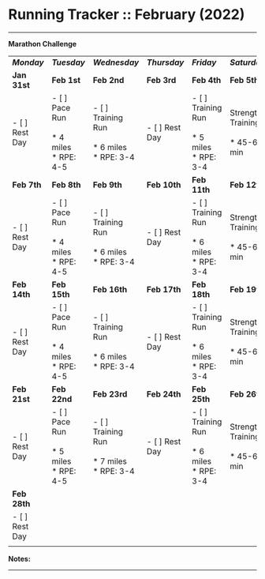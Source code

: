 # Running Tracker :: February (2022)

* * *

**Marathon Challenge**

|     |     |     |     |     |     |     |     |
| --- | --- | --- | --- | --- | --- | --- | --- |
| **_Monday_** | **_Tuesday_** | **_Wednesday_** | **_Thursday_** | **_Friday_** | **_Saturday_** | **_Sunday_** | **Total** |
| **Jan 31st** | **Feb 1st** | **Feb 2nd** | **Feb 3rd** | **Feb 4th** | **Feb 5th** | **Feb 6th** | **Week 10** |
| - [ ] Rest Day | - [ ] Pace Run<br><br>* 4 miles<br>* RPE: 4-5 | - [ ] Training Run<br><br>* 6 miles<br>* RPE: 3-4 | - [ ] Rest Day | - [ ] Training Run<br><br>* 5 miles<br>* RPE: 3-4 | Strength Training<br><br>* 45-60 min | - [ ] Long Run<br><br>* 13 miles<br>* RPE: 2-3 | 28 Miles |
| **Feb 7th** | **Feb 8th** | **Feb 9th** | **Feb 10th** | **Feb 11th** | **Feb 12th** | **Feb 13th** | **Week 11** |
| - [ ] Rest Day | - [ ] Pace Run<br><br>* 4 miles<br>* RPE: 4-5 | - [ ] Training Run<br><br>* 6 miles<br>* RPE: 3-4 | - [ ] Rest Day | - [ ] Training Run<br><br>* 6 miles<br>* RPE: 3-4 | Strength Training<br><br>* 45-60 min | - [ ] Long Run<br><br>* 17 miles<br>* RPE: 2-3 | 33 Miles |
| **Feb 14th** | **Feb 15th** | **Feb 16th** | **Feb 17th** | **Feb 18th** | **Feb 19th** | **Feb 20th** | **Week 12** |
| - [ ] Rest Day | - [ ] Pace Run<br><br>* 4 miles<br>* RPE: 4-5 | - [ ] Training Run<br><br>* 6 miles<br>* RPE: 3-4 | - [ ] Rest Day | - [ ] Training Run<br><br>* 6 miles<br>* RPE: 3-4 | Strength Training<br><br>* 45-60 min | - [ ] Long Run<br><br>* 18 miles<br>* RPE: 2-3 | 34 Miles |
| **Feb 21st** | **Feb 22nd** | **Feb 23rd** | **Feb 24th** | **Feb 25th** | **Feb 26th** | **Feb 27th** | **Week 13** |
| - [ ] Rest Day | - [ ] Pace Run<br><br>* 5 miles<br>* RPE: 4-5 | - [ ] Training Run<br><br>* 7 miles<br>* RPE: 3-4 | - [ ] Rest Day | - [ ] Training Run<br><br>* 6 miles<br>* RPE: 3-4 | Strength Training<br><br>* 45-60 min | - [ ] Long Run<br><br>* 16 miles<br>* RPE: 2-3 | 34 Miles |
| **Feb 28th** |     |     |     |     |     |     | **Week 14** |
| - [ ] Rest Day |     |     |     |     |     |     |     |
|     |     |     |     |     |     |     |     |

**Notes:**

* * *
